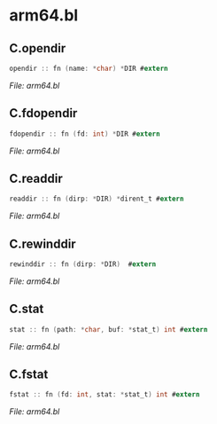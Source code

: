 
# arm64.bl

## C.opendir

```c
opendir :: fn (name: *char) *DIR #extern
```



*File: arm64.bl*


## C.fdopendir

```c
fdopendir :: fn (fd: int) *DIR #extern
```



*File: arm64.bl*


## C.readdir

```c
readdir :: fn (dirp: *DIR) *dirent_t #extern
```



*File: arm64.bl*


## C.rewinddir

```c
rewinddir :: fn (dirp: *DIR)  #extern
```



*File: arm64.bl*


## C.stat

```c
stat :: fn (path: *char, buf: *stat_t) int #extern
```



*File: arm64.bl*


## C.fstat

```c
fstat :: fn (fd: int, stat: *stat_t) int #extern
```



*File: arm64.bl*

